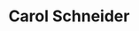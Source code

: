 ---
layout: layouts/profile.liquid
title: Carol Schneider
id: carol_schneider
prefix: 
first: Carol
middle: 
last: Schneider
suffix: 
currentTitle: Former President & CEO, Mercy Hospital and Medical Center
currentOrg: Former President & CEO, Mercy Hospital & Medical Center, Mercy Health System
bio: Board Profile<br /><br />Carol L. Garikes Schneider<br /><br />Healthcare Executive | Hospital System CEO | Leadership Advisor<br /><br />Strategy &amp; Vision<br /><br />Strategic Alliances | Community Partnerships<br /><br />Transformation &amp; Change Leadership<br /><br />EXECUTIVE BIO<br /><br />Carol L. Garikes Schneider is a results-oriented healthcare executive experienced in general administration serving as President and/or CEO for billion-dollar or higher gross revenue healthcare organizations. She demonstrates strategic vision while overseeing complex operations in the for-profit, non-profit, and public sectors, including extensive consultancy work. With a strong foundation in finance, Carol has fostered the achievement of fiscal, economic, and quality objectives for nationally recognized clinical, academic, and service excellence.<br /><br />Most recently serving as President &amp; CEO of Trinity Health’s Mercy Health System / Mercy Hospital &amp; Medical Center, Carol oversaw a regional healthcare organization that consisted of a 200-bed hospital, 12 ambulatory care sites, an occupational medicine program, six residency training programs, and affiliations with other Chicago area academic teaching centers. She was also responsible for the system’s non-profit fundraising arm, the Mercy Foundation. During her tenure, Carol led the transformation from an independent safety net hospital to a fully integrated regional hospital system. She also implemented physician alignment strategies, executed strategic and tactical planning for Cardiology and Oncology service lines, negotiated key partnerships with prominent area hospitals, recruited significant community board members, led a multimillion-dollar physical transformation, and managed the exploration of a multi-faceted acquisition.<br /><br />Prior, as System COO for Cook County Health &amp; Hospitals System (CCHHS), Carol led multiple safety net hospitals; ambulatory care clinics, regional outpatient health, and correctional health centers; and system support services. She executed financial process and management enhancements, collaborated across various internal and external stakeholders on redesigned vision for county health resources, designed and led the implementation of a Patient Experience culture, managed the Joint Commission accreditation process, led the Labor Management Council, and interfaced with key government agencies. <br /><br />Carol has extensive consulting experience, including leading her own consulting firm, C. Schneider Consulting, where she delivers management consulting, interim leadership, and executive coaching services to enhance client organization success and strategic goal achievement. Previously, she was Business Development Executive for Integrated Project Management (IPM) where she launched and developed the Healthcare Practice with focus on defining and implementing growth strategy, creating a strong network, and managing client relations. <br /><br />Carol’s earlier Healthcare Leadership experience includes serving as President &amp; CEO of Timberline Knolls Residential Treatment Center and additional leadership roles, including President, for Advocate Health Care—Christ Medical Center &amp; Hope Children’s Hospital. <br /><br />A thought leader in her space, Carol is a Professor for Governors State University’s College of Health Professionals graduate and undergraduate programs as well as Full Professor of the Graduate College of Business and College of Nursing &amp; Health Professions for Lewis University. She serves as a Member of the Board of Trustees for Lewis University and is a former member of the Ethics Advisory Board for DePaul University. <br /><br />Carols holds an MBA from DePaul University and a BA from Lewis University. She has been recognized with a variety of honors throughout her career, including Who’s Who in Chicago Business (Crain’s Chicago Business), Woman of Vision Award (Illinois Eye Bank), Executive Woman of the Year Award (Grant-Thornton), and Health Care Leadership Award (Anti-defamation League).<br /><br />Orland Park, IL <br /><br />BOARD ASSETS<br /><br />Strategy &amp; Vision<br /><br /> Well versed in leading large-scale strategic planning processes in collaboration with board of directors; strategic committees; and key business, legislative, and community stakeholders. <br /><br /> Instill holistic understanding of matrixed dynamics of the U.S.’s largest healthcare systems and the unique market factors involved in developing service lines and advancing the continuum of care in nonprofit and public healthcare.<br /><br /> Designed and implemented alternative payor strategies in the private and public health sectors for medical centers and physician reimbursement, with particular expertise in the Medicaid sector<br /><br /> Executed strategic and tactical planning with focus on Cardiology and Oncology services lines for Trinity Health.<br /><br /> Provided leadership to Labor Management Council to collaborate with over 20 bargaining units in the daily operations as well as in strategic imperatives related to new positions and improved care delivery models in an integrated system.<br /><br />Strategic Alliances | Community Partnerships<br /><br /> Career history of creating key internal and external community partnerships and building strong networks of diverse resources and affiliates. <br /><br /> Partnered with Chicago health systems to design a transformed healthcare network for the Southside of Chicago, with advocacy for all access with participation of the Governor’s office, HFS, and public health entities<br /><br /> Successfully negotiated partnerships with Rush University Medical Center, University of Chicago Medicine, and Lurie Children’s Hospital for Trinity Health and provider network for County Care.<br /><br /> Strategized with stakeholders across community advocacy groups, local and state government agencies, and clinical providers on a redesign and approach for county healthcare resources for CCHHS.<br /><br /> Interfaced with other government agencies, including the City of Chicago and Homeland Security, to provide public health and safety for events such as the G8 and NATO Summit.<br /><br />Transformation &amp; Change Leadership<br /><br /> Transformed Mercy Hospital from an independent safety net hospital to a fully integrated hospital system provider.<br /><br /> Led a $140M physical transformation with redesign of private beds, ICU, surgical suites, and ambulatory expansion for Trinity Health.<br /><br /> Managed five-year transformation for Trinity that explored acquisition, including full asset merger with three other healthcare systems, Chapters 11 and 7 bankruptcies, wind down of operations, and sale to new owner.<br /><br /> Recruited new board members to reflect diverse communities served by Mercy Health System in Chicago.<br /><br /> Led a Patient Experience Culture Transformation for public health system CCHHS.<br /><br />Thought Leadership | Teaching | Board Work| Consultancy<br /><br /> Board member, consultant, and professor delivering expansive knowledge across executive healthcare leadership, operational / process improvement, interim executive leadership, and portfolio / service line analysis.<br /><br /> Professor of management and health professions for Governors State University and Lewis University.<br /><br /> Member of the Board of Trustees for Lewis University and past member of the Ethics Advisory Board for DePaul University.<br /><br /> Awarded Who’s Who in Chicago Business, Crain’s Chicago Business; Woman of Vision Award, Illinois Eye Bank; Executive Woman of the Year Award, Grant-Thornton; Health Care Leadership Award, Anti-Defamation League; CEO of the Year, Abby Foundation; Hall of Fame-Healthcare, Today’s Chicago Woman; and Distinguished Alumni Award, Lewis University.
linkedin: 
tiktok: 
twitter: 
aboutme: 
insta: 
orgURL: 
snapchat: 
personalURL: clg.schneider@comcast.net
smallHeadshotURL: assets/images/headshots/
originalHeadshotURL: assets/images/headshots/
tags-experience: 
 - Accounting
 - Business Development
 - Governance
 - P&L&#58; $500M-$1B
 - P&L&#58; $1B+
 - Private Companies
 - Public Companies
 - Transformational and Growth
 - Turnaround
tags-current-industries: 
 - Administrative and Support Services
 - Ambulatory Health Care Services
 - Consulting
 - Education and Health Services
tags-current-position: 
 - President
tags-past-industries: 
 - Ambulatory Health Care Services
 - Construction
 - Consulting
 - Education and Health Services
 - Foundations/Granting Agency
 - Health Care and Social Assistance
 - Hospitals
 - Management of Companies and Enterprises
 - Museums, Historical Sites, and Similar Institutions
 - Nursing and Residential Care Facilities
 - Professional and Business Services
tags-past-position: 
 - CEO / Chief Executive Officer
 - COO / Chief Operating Officer
 - Founder
 - President
 - VP / Vice President
tags-current-board-service: 
    - Nonprofit
tags-past-board-service: 
    - Nonprofit
boards-current-corporate-private: 
boards-current-corporate-public: 
boards-current-nonprofit: 
 - Lewis University, Board of Trustees
boards-current-privateequity: 
boards-current-spac: 
boards-current-vc: 
boards-past-corporate-private: 
boards-past-corporate-public: 
boards-past-nonprofit: 
 - De Paul University, Ethics Advisory Board
 - Kidswork Children's Museum, Trustee
 - Near South Planning Board, Member
boards-past-privateequity: 
boards-past-spac: 
boards-past-vc: 
---